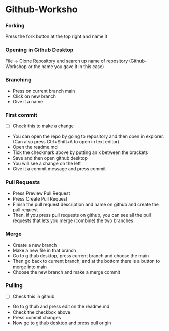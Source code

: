 # Github-Worksho
### Forking
Press the fork button at the top right and name it

### Opening in Github Desktop
File -> Clone Repository and search up name of repository (Github-Workshop or the name you gave it in this case)

### Branching
* Press on current branch main
* Click on new branch
* Give it a name

### First commit
- [ ] Check this to make a change

* You can open the repo by going to repository and then open in explorer. (Can also press Ctrl+Shift+A to open in text editor)
* Open the readme.md
* Tick the checkmark above by putting an x between the brackets
* Save and then open github desktop
* You will see a change on the left
* Give it a commit message and press commit

### Pull Requests
* Press Preview Pull Request
* Press Create Pull Request
* Finish the pull request description and name on github and create the pull request
* Then, if you press pull requests on github, you can see all the pull requests that lets you merge (combine) the two branches

### Merge
* Create a new branch
* Make a new file in that branch
* Go to github desktop, press current branch and choose the main
* Then go back to current branch, and at the bottom there is a button to merge into main
* Choose the new branch and make a merge commit

### Pulling
- [ ] Check this in github

* Go to github and press edit on the readme.md
* Check the checkbox above
* Press commit changes
* Now go to github desktop and press pull origin
